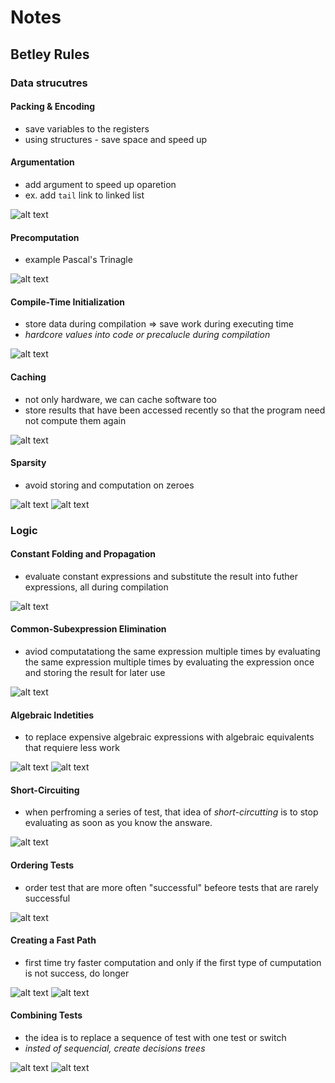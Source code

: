 # Notes

## Betley Rules

### Data strucutres

#### Packing & Encoding
- save variables to the registers
- using structures - save space and speed up

#### Argumentation

- add argument to speed up oparetion
- ex. add `tail` link to linked list

![alt text](image.png)

#### Precomputation

- example Pascal's Trinagle

![alt text](image-1.png)

#### Compile-Time Initialization

- store data during compilation => save work during executing time
- *hardcore values into code or precalucle during compilation*

![alt text](image-2.png)

#### Caching

- not only hardware, we can cache software too
- store results that have been accessed recently so that the program need not compute them again

![alt text](image-3.png)

#### Sparsity

- avoid storing and computation on zeroes

![alt text](image-4.png)
![alt text](image-5.png)

### Logic

#### Constant Folding and Propagation

- evaluate constant expressions and substitute the result into futher expressions, all during compilation

![alt text](image-6.png)

#### Common-Subexpression Elimination

- aviod computatationg the same expression multiple times by evaluating the same expression multiple times by evaluating the expression once and storing the result for later use

![alt text](image-7.png)

#### Algebraic Indetities

- to replace expensive algebraic expressions with algebraic equivalents that requiere less work

![alt text](image-8.png)
![alt text](image-9.png)

#### Short-Circuiting

- when perfroming a series of test, that idea of *short-circutting* is to stop evaluating as soon as you know the answare.

![alt text](image-10.png)

#### Ordering Tests

- order test that are more often "successful" befeore tests that are rarely successful

![alt text](image-11.png)

#### Creating a Fast Path

- first time try faster computation and only if the first type of cumputation is not success, do longer

![alt text](image-12.png)
![alt text](image-13.png)

#### Combining Tests

- the idea is to replace a sequence of test with one test or switch
- *insted of sequencial, create decisions trees*

![alt text](image-14.png)
![alt text](image-15.png)

